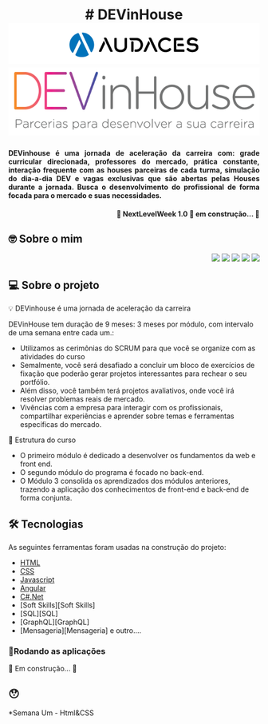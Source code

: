 <h1 align="center"> # DEVinHouse <img src="./Assets/audaces.png"> <img src="./Assets/logo-dev-in-01.png"></h1>

<h4 align="justify">DEVinhouse é uma jornada de aceleração da carreira com: grade curricular direcionada, professores do mercado, prática constante, interação frequente com as houses parceiras de cada turma, simulação do dia-a-dia DEV e vagas exclusivas que são abertas pelas Houses durante a jornada. Busca o desenvolvimento do profissional de forma focada para o mercado e suas necessidades.
</h4>

<h4 align="right"> 
	🚧 NextLevelWeek 1.0 🚀 em construção... 🚧  
</h4>

## :nerd_face: Sobre o mim

<div align="right"> 
  <a href="https://www.youtube.com/channel/UCh2WUPuxwKy6RYN7SuDcPNQ" target="_blank"><img src="https://img.shields.io/badge/YouTube-FF0000?style=for-the-badge&logo=youtube&logoColor=white" target="_blank"></a>
  <a href="https://instagram.com/raphael8031" target="_blank"><img src="https://img.shields.io/badge/-Instagram-%23E4405F?style=for-the-badge&logo=instagram&logoColor=white" target="_blank"></a>
  <a href="https://discord.gg/Rh5QKzta" target="_blank"><img src="https://img.shields.io/badge/Discord-7289DA?style=for-the-badge&logo=discord&logoColor=white" target="_blank"></a> 
  <a href = "mailto:devone.r8@gmail.com"><img src="https://img.shields.io/badge/-Gmail-%23333?style=for-the-badge&logo=gmail&logoColor=white" target="_blank"></a>
  <a href="https://www.linkedin.com/in/raphaelmcarvalho/" target="_blank"><img src="https://img.shields.io/badge/-LinkedIn-%230077B5?style=for-the-badge&logo=linkedin&logoColor=white" target="_blank"></a> 
</div>

## 💻 Sobre o projeto

💡 DEVinhouse é uma jornada de aceleração da carreira

DEVinHouse tem duração de 9 meses: 3 meses por módulo, com intervalo de uma semana entre cada um.:
- Utilizamos as cerimônias do SCRUM para que você se organize com as atividades do curso
- Semalmente, você será desafiado a concluir um bloco de exercícios de fixação que poderão gerar projetos interessantes para rechear o seu portfólio.
- Além disso, você também terá projetos avaliativos, onde você irá resolver problemas reais de mercado.
- Vivências com a empresa para interagir com os profissionais, compartilhar experiências e aprender sobre temas e ferramentas específicas do mercado.

 🚀 Estrutura do curso
  - O primeiro módulo é dedicado a desenvolver os fundamentos da web e front end. 
  - O segundo módulo do programa é focado no back-end. 
  - O Módulo 3 consolida os aprendizados dos módulos anteriores, trazendo a aplicação dos conhecimentos de front-end e back-end de forma conjunta.  

## 🛠 Tecnologias

As seguintes ferramentas foram usadas na construção do projeto:

- [HTML][expo]
- [CSS][CSS]
- [Javascript][nodejs]
- [Angular][Angular]
- [C#.Net][.Net]
- [Soft Skills][Soft Skills]
- [SQL][SQL]
- [GraphQL][GraphQL]
- [Mensageria][Mensageria]
e outro....

### 📱Rodando as aplicações 

🚧 Em construção... 🚧

## 😯 

*Semana Um - Html&CSS

[nodejs]: https://nodejs.org/
[CSS]: https://developer.mozilla.org/pt-BR/docs/Web/CSS
[expo]: https://expo.io/
[Angular]: https://angular.io/
[.net]: https://learn.microsoft.com/pt-br/dotnet/csharp/
